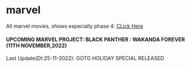 # marvel

All marvel movies, shows especially phase 4: [CLick Here](https://github.com/gunjan1909/marvel/blob/main/MCU%20RESEARCH.md)

#### UPCOMING MARVEL PROJECT: BLACK PANTHER : WAKANDA FOREVER (11TH NOVEMBER,2022)

Last Update(Dt:25-11-2022): GOTG HOLIDAY SPECIAL RELEASED
